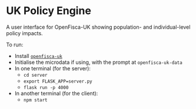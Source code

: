 # UK Policy Engine

A user interface for OpenFisca-UK showing population- and individual-level policy impacts.

To run:
- Install [`openfisca-uk`](http://github.com/pslmodels/openfisca-uk)
- Initialise the microdata if using, with the prompt at `openfisca-uk-data`
- In one terminal (for the server):
  - `cd server`
  - `export FLASK_APP=server.py`
  - `flask run -p 4000`
- In another terminal (for the client):
  - `npm start`